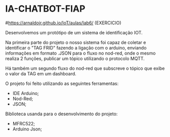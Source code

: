 # IA-CHATBOT-FIAP

#https://arnaldojr.github.io/IoT/aulas/lab6/ (EXERCICIO)

Desenvolvemos um protótipo de um sistema de identificação IOT.

Na primeira parte do projeto o nosso sistema foi capaz de coletar e identificar o "TAG FRID" fazendo a ligação com o arduino, enviando informações em formato .JSON para o fluxo no nod-red, onde o mesmo realiza 2 funções, publicar um tópico utilizando o protocolo MQTT.

Há também um segundo fluxo do nod-red que subscreve o tópico que exibe o valor da TAG em um dashboard.


O projeto foi feito utilizando as seguintes ferramentas:
- IDE Arduino;
- Nod-Red;
- JSON;

Biblioteca usanda para o desenvolvimento do projeto: 
- MFRC522;
- Arduino Json;
